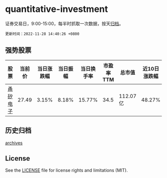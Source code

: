 # quantitative-investment

证券交易日，9:00-15:00，每半时抓取一次数据，按天[归档](archives)。

`更新时间：2022-11-28 14:40:26 +0800`

## 强势股票

|股票|当前价|当日涨跌幅|当日振幅|当日换手率|市盈率TTM|总市值|近10日涨跌幅|
|----|----|----|----|----|----|----|----|
|[甬矽电子](https://xueqiu.com/S/SH688362)|27.49|3.15%|8.18%|15.77%|34.5|112.07亿|48.27%|

## 历史归档

[archives](archives)

## License

See the [LICENSE](LICENSE) file for license rights and limitations (MIT).